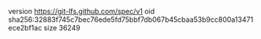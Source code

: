 version https://git-lfs.github.com/spec/v1
oid sha256:32883f745c7bec76ede5fd75bbf7db067b45cbaa53b9cc800a13471ece2bf1ac
size 36249

